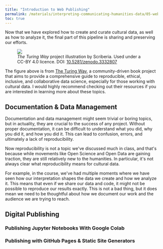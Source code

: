 ```yaml
---
title: "Introduction to Web Publishing"
permalink: /materials/interpreting-communicating-humanities-data/05-web-publishing/
toc: true
---
```


Now that we have explored how to create and curate cultural data, as well as how to analyze it, the final part of this pipeline is sharing and preserving our efforts.

<figure>
    <a href="https://the-turing-way.netlify.app/_images/reproducibility.jpg">
    <img src="https://the-turing-way.netlify.app/_images/reproducibility.jpg" class="image-popup">
    </a>
    <figcaption><i>The Turing Way</i> project illustration by Scriberia. Used under a CC-BY 4.0 licence. DOI: <a href="https://doi.org/10.5281/zenodo.3332807">10.5281/zenodo.3332807</a></figcaption>
</figure>

The figure above is from [The Turing Way](https://the-turing-way.netlify.app/welcome.html), a community-driven book project that aims to provide a comprehensive guide to reproducible, ethical, inclusive, and collaborative data science, especially for those working with cultural data. I would highly recommend checking out their resources if you are interested in learning more about these topics.

## Documentation & Data Management

Documentation and data management might seem trivial or boring topics, but in actuality, they are crucial to the success of any project. Without proper documentation, it can be difficult to understand what you did, why you did it, and how you did it. This can lead to confusion, errors, and ultimately a lack of reproducibility.

Now reproducibility is not a topic we've discussed much in class, and that's because while movements like Open Science and Open Data are gaining traction, they are still relatively new to the humanities. In particular, it's not always clear what reproducibility means for cultural data.

For example, in the course, we've had multiple moments where we have seen how our interpretation shapes the data we create and how we analyze it. This means that even if we share our data and code, it might not be possible to reproduce our results exactly. This is not a bad thing, but it does mean we need to be thoughtful about how we document our work and the audience we are trying to reach.

## Digital Publishing

### Publishing Jupyter Notebooks With Google Colab

### Publishing with GitHub Pages & Static Site Generators
